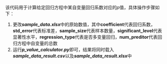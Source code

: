 该代码用于计算给定回归方程中某自变量回归系数对应的*p*值，具体操作步骤如下：
1. 更改***sample_data.xlsx***中的原始数值，其中**coefficient**代表回归系数，**std_error**代表标准差，**sample_size**代表样本数量，**significant_level**代表显著性水平，**regression_type**代表是否多变量回归，**num_preditor**代表回归方程中自变量的总数
2. 运行***p_value_calculator.py***即可，结果将同时载入***sample_data_result.csv***以及***sample_data_result.xlsx***中
